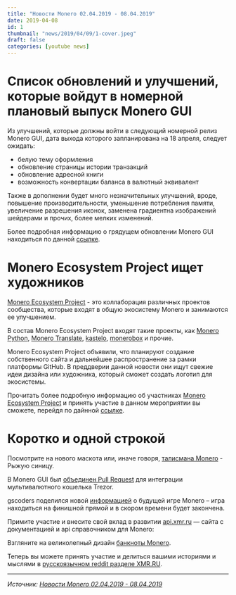 ```yaml
---
title: "Новости Monero 02.04.2019 - 08.04.2019"
date: 2019-04-08
id: 1
thumbnail: "news/2019/04/09/1-cover.jpeg"
draft: false
categories: [youtube news]
---
```



# Список обновлений и улучшений, которые войдут в номерной плановый выпуск Monero GUI

Из улучшений, которые должны войти в следующий номерной релиз Monero GUI, дата выхода которого запланирована на 18 апреля, следует ожидать:

- белую тему оформления
- обновление страницы истории транзакций
- обновление адресной книги
- возможность конвертации баланса в валютный эквивалент

Также в дополнении будет много незначительных улучшений, вроде, повышение производительности, уменьшение потребления памяти, увеличение разрешения иконок, заменена градиентна изображений шейдерами и прочих, более мелких изменений.

Более подробная информацию о грядущем обновлении Monero GUI находиться по данной [ссылке](https://www.reddit.com/r/Monero/comments/ban52m/small_monero_gui_update/).

# Monero Ecosystem Project ищет художников

[Monero Ecosystem Project](https://github.com/monero-ecosystem) - это коллаборация различных проектов сообщества, которые входят в общую экосистему Monero и занимаются ее улучшением.

В состав Monero Ecosystem Project входят такие проекты, как [Monero Python](https://github.com/monero-ecosystem/monero-python), [Monero Translate](https://github.com/monero-ecosystem/monero-translations), [kastelo](http://kastelo.org/), [monerobox](https://github.com/monero-ecosystem/monerobox) и прочие.

Monero Ecosystem Project объявили, что планируют создание собственного сайта и дальнейшее распространение за рамки платформы GitHub. В преддверии данной новости они ищут свежие идеи дизайна или художника, который сможет создать логотип для экосистемы.

Прочитать более подробную информацию об участниках [Monero Ecosystem Project](https://github.com/monero-ecosystem) и принять участие в данном мероприятии вы сможете, перейдя по дайнной [ссылке](https://github.com/monero-ecosystem/meta/issues/27).

# Коротко и одной строкой

Посмотрите на нового маскота или, иначе говоря, [талисмана Monero](https://www.reddit.com/r/Monero/comments/b8kqlq/moneros_new_mascot/) - Рыжую синицу.

В Monero GUI был [объединен Pull Request](https://github.com/monero-project/monero-gui/pull/2019) для интеграции мультивалютного кошелька Trezor.

gscoders поделился новой [информацией](https://www.reddit.com/r/Monero/comments/baj9v5/update_about_monero_game/) о будущей игре Monero – игра находиться на финишной прямой и в скором времени будет закончена.

Примите участие и внесите свой вклад в развитии [api.xmr.ru](https://api.xmr.ru/) — сайта с документацией и api справочником для Monero:

Взгляните на великолепный дизайн [банкноты Monero](https://www.reddit.com/r/Monero/comments/ba5dz1/monero_banknote_design_v1/).

Теперь вы можете принять участие и делиться вашими историями и мыслями в [русскоязычном reddit разделе XMR.RU](https://www.reddit.com/r/XMR_RU/).

---
_Источник: [Новости Monero 02.04.2019 - 08.04.2019](https://youtu.be/G2mzHOmw58E)_
